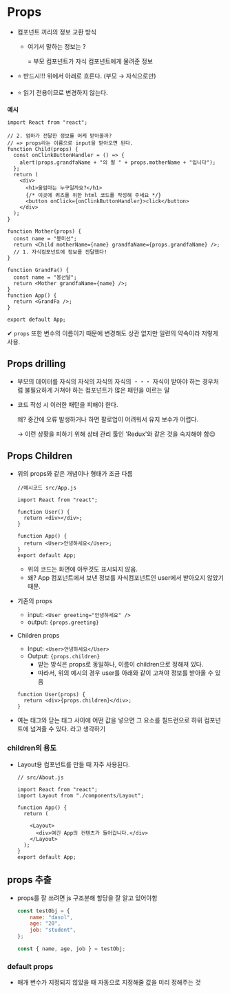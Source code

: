 # Props

-   컴포넌트 끼리의 정보 교환 방식

    -   여기서 말하는 정보는 ?

        = 부모 컴포넌트가 자식 컴포넌트에게 물려준 정보

-   ⭐️ 반드시!!! 위에서 아래로 흐른다. (부모 → 자식으로만)

-   ⭐️ 읽기 전용이므로 변경하지 않는다.

**예시**

```react
import React from "react";

// 2. 엄마가 전달한 정보를 어케 받아올까?
// => props라는 이름으로 input을 받아오면 된다.
function Child(props) {
  const onClinkButtonHandler = () => {
    alert(props.grandfaName + "의 딸 " + props.motherName + "입니다");
  };
  return (
    <div>
      <h1>울엄마는 누구일까요?</h1>
      {/* 이곳에 퀴즈를 위한 html 코드를 작성해 주세요 */}
      <button onClick={onClinkButtonHandler}>click</button>
    </div>
  );
}

function Mother(props) {
  const name = "봉미선";
  return <Child motherName={name} grandfaName={props.grandfaName} />;
  // 1. 자식컴포넌트에 정보를 전달했다!
}

function GrandFa() {
  const name = "봉선달";
  return <Mother grandfaName={name} />;
}
function App() {
  return <GrandFa />;
}

export default App;
```

✔︎ `props` 또한 변수의 이름이기 때문에 변경해도 상관 없지만 일련의 약속이라 저렇게 사용.

## Props drilling

-   부모의 데이터를 자식의 자식의 자식의 자식의 ・・・ 자식이 받아야 하는 경우처럼 불필요하게 거쳐야 하는 컴포넌트가 많은 패턴을 이르는 말

-   코드 작성 시 이러한 패턴을 피해야 한다.

    왜? 중간에 오류 발생하거나 하면 팔로업이 어려워서 유지 보수가 어렵다.

    → 이런 상황을 피하기 위해 상태 관리 툴인 'Redux'와 같은 것을 숙지해야 함😉

## Props Children

-   위의 props와 같은 개념이나 형태가 조금 다름

    ```react
    //예시코드 src/App.js

    import React from "react";

    function User() {
      return <div></div>;
    }

    function App() {
      return <User>안녕하세요</User>;
    }
    export default App;
    ```

    -   위의 코드는 화면에 아무것도 표시되지 않음.
    -   왜? App 컴포넌트에서 보낸 정보를 자식컴포넌트인 user에서 받아오지 않았기 때문.

-   기존의 props

    -   input: `<User greeting="안녕하세요" />`
    -   output: `{props.greeting}`

-   Children props

    -   Input: `<User>안녕하세요</User>`
    -   Output: `{props.children}`
        -   받는 방식은 props로 동일하나, 이름이 children으로 정해져 있다.
        -   따라서, 위의 예시의 경우 user를 아래와 같이 고쳐야 정보를 받아올 수 있음

    ```react
    function User(props) {
      return <div>{props.children}</div>;
    }
    ```

-   여는 태그와 닫는 태그 사이에 어떤 값을 넣으면 그 요소를 칠드런으로 하위 컴포넌트에 넘겨줄 수 있다. 라고 생각하기

### children의 용도

-   Layout용 컴포넌트를 만들 때 자주 사용된다.

    ```react
    // src/About.js

    import React from "react";
    import Layout from "./components/Layout";

    function App() {
      return (

        <Layout>
          <div>여긴 App의 컨텐츠가 들어갑니다.</div>
        </Layout>
      );
    }
    export default App;
    ```

## props 추출

-   props를 잘 쓰려면 js 구조분해 할당을 잘 알고 있어야함

    ```js
    const testObj = {
        name: "dasol",
        age: "20",
        job: "student",
    };

    const { name, age, job } = testObj;
    ```

### default props

-   매개 변수가 지정되지 않았을 때 자동으로 지정해줄 값을 미리 정해주는 것
